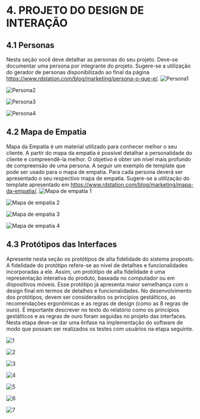 # 4. PROJETO DO DESIGN DE INTERAÇÃO

## 4.1 Personas
Nesta seção você deve detalhar as personas do seu projeto. Deve-se documentar uma persona por integrante do projeto. Sugere-se a utilização do gerador de personas disponibilizado ao final da página https://www.rdstation.com/blog/marketing/persona-o-que-e/.
![Persona1](https://github.com/user-attachments/assets/d0b29322-a12a-453c-9edd-103f5ec32930)

![Persona2](https://github.com/user-attachments/assets/5ac63493-7a7b-44a1-9b56-4871f010e83e)

![Persona3](https://github.com/user-attachments/assets/6429c645-5108-46cb-8614-df662c4d6841)

![Persona4](https://github.com/user-attachments/assets/da234a01-41f3-4dee-9e2a-ed1a44b140a3)

## 4.2 Mapa de Empatia
Mapa da Empatia é um material utilizado para conhecer melhor o seu cliente. A partir do mapa da empatia é possível detalhar a personalidade do cliente e compreendê-la melhor. O objetivo é obter um nível mais profundo de compreensão de uma persona. A seguir um exemplo de template que pode ser usado para o mapa de empatia. Para cada persona deverá ser apresentado o seu respectivo mapa de empatia. Sugere-se a utilização do template apresentado em https://www.rdstation.com/blog/marketing/mapa-da-empatia/.
![Mapa de empatia 1](https://github.com/user-attachments/assets/a39d70c2-dee0-421a-a787-aebef082dc4f)

![Mapa de empatia 2](https://github.com/user-attachments/assets/76bfa3f0-9083-459c-b79f-d5744d124dc8)

![Mapa de empatia 3](https://github.com/user-attachments/assets/046fbf3c-420c-4835-b7ea-56215a6da0c1)

![Mapa de empatia 4](https://github.com/user-attachments/assets/d1fd4eaf-b9d2-4497-9c45-9a37b9a211b8)

## 4.3 Protótipos das Interfaces
Apresente nesta seção os protótipos de alta fidelidade do sistema proposto. A fidelidade do protótipo refere-se ao nível de detalhes e funcionalidades incorporadas a ele. Assim, um protótipo de alta fidelidade é uma representação interativa do produto, baseada no computador ou em dispositivos móveis. Esse protótipo já apresenta maior semelhança com o design final em termos de detalhes e funcionalidades. No desenvolvimento dos protótipos, devem ser considerados os princípios gestálticos, as recomendações ergonômicas e as regras de design (como as 8 regras de ouro). É importante descrever no texto do relatório como os princípios gestálticos e as regras de ouro foram seguidas no projeto das interfaces. Nesta etapa deve-se dar uma ênfase na implementação do software de modo que possam ser realizados os testes com usuários na etapa seguinte.

![1](https://github.com/user-attachments/assets/2cb40d4a-4853-4ec5-917f-614fc21e252c)

![2](https://github.com/user-attachments/assets/75642f37-3836-4bb0-b9d5-d8a509678930)

![3](https://github.com/user-attachments/assets/c255242b-c434-4718-a241-bdbf70d94681)

![4](https://github.com/user-attachments/assets/5d444c75-62b7-4d31-b282-8d0fae0964ca)

![5](https://github.com/user-attachments/assets/585feb45-e517-49ad-96a3-20f86a0807e0)

![6](https://github.com/user-attachments/assets/a70f5b81-2ca3-42ad-bf25-2da80887c46f)

![7](https://github.com/user-attachments/assets/f6430e5d-bab2-4f5b-a75b-c4fb42e1ef43)
